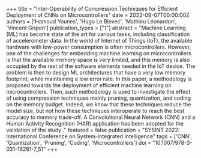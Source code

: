 +++
title = "Inter-Operability of Compression Techniques for Efficient Deployment of CNNs on Microcontrollers"
date = 2022-09-07T00:00:00Z
authors = ['Hamoud Younes', 'Hugo Le Blevec', 'Mathieu Léonardon', 'Vincent Gripon']
publication_types = ["1"]
abstract = "Machine Learning (ML) has become state of the art for various tasks, including classification of accelerometer data. In the world of Internet of Things (IoT), the available hardware with low-power consumption is often microcontrollers. However, one of the challenges for embedding machine learning on microcontrollers is that the available memory space is very limited, and this memory is also occupied by the rest of the software elements needed in the IoT device. The problem is then to design ML architectures that have a very low memory footprint, while maintaining a low error rate. In this paper, a methodology is proposed towards the deployment of efficient machine learning on microcontrollers. Then, such methodology is used to investigate the effect of using compression techniques mainly pruning, quantization, and coding on the memory budget. Indeed, we know that these techniques reduce the model size, but not how these techniques interoperate to reach the best accuracy to memory trade-off. A Convolutional Neural Network (CNN) and a Human Activity Recognition (HAR) application has been adopted for the validation of the study ."
featured = false
publication = "SYSINT 2022: International Conference on System-Integrated Intelligence"
tags = ['CNN', 'Quantization', 'Pruning', 'Coding', 'Microcontrollers']
doi = "10.1007/978-3-031-16281-7_51"
+++
